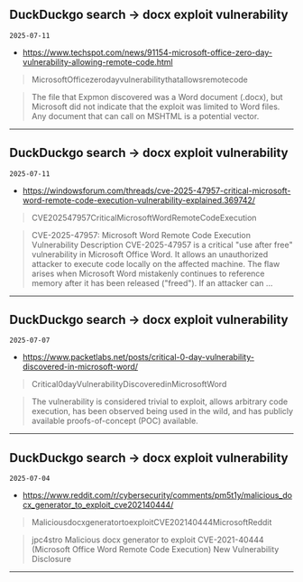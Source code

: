 ## DuckDuckgo search -> docx exploit vulnerability
`2025-07-11`

* https://www.techspot.com/news/91154-microsoft-office-zero-day-vulnerability-allowing-remote-code.html

<blockquote>
 MicrosoftOfficezerodayvulnerabilitythatallowsremotecode
</blockquote>
<blockquote>
The file that Expmon discovered was a Word document (.docx), but Microsoft did not indicate that the exploit was limited to Word files. Any document that can call on MSHTML is a potential vector.
</blockquote>

---

## DuckDuckgo search -> docx exploit vulnerability
`2025-07-11`

* https://windowsforum.com/threads/cve-2025-47957-critical-microsoft-word-remote-code-execution-vulnerability-explained.369742/

<blockquote>
 CVE202547957CriticalMicrosoftWordRemoteCodeExecution
</blockquote>
<blockquote>
CVE-2025-47957: Microsoft Word Remote Code Execution Vulnerability Description CVE-2025-47957 is a critical &quot;use after free&quot; vulnerability in Microsoft Office Word. It allows an unauthorized attacker to execute code locally on the affected machine. The flaw arises when Microsoft Word mistakenly continues to reference memory after it has been released (&quot;freed&quot;). If an attacker can ...
</blockquote>

---

## DuckDuckgo search -> docx exploit vulnerability
`2025-07-07`

* https://www.packetlabs.net/posts/critical-0-day-vulnerability-discovered-in-microsoft-word/

<blockquote>
 Critical0dayVulnerabilityDiscoveredinMicrosoftWord
</blockquote>
<blockquote>
The vulnerability is considered trivial to exploit, allows arbitrary code execution, has been observed being used in the wild, and has publicly available proofs-of-concept (POC) available.
</blockquote>

---

## DuckDuckgo search -> docx exploit vulnerability
`2025-07-04`

* https://www.reddit.com/r/cybersecurity/comments/pm5t1y/malicious_docx_generator_to_exploit_cve202140444/

<blockquote>
 MaliciousdocxgeneratortoexploitCVE202140444MicrosoftReddit
</blockquote>
<blockquote>
jpc4stro Malicious docx generator to exploit CVE-2021-40444 (Microsoft Office Word Remote Code Execution) New Vulnerability Disclosure
</blockquote>

---

